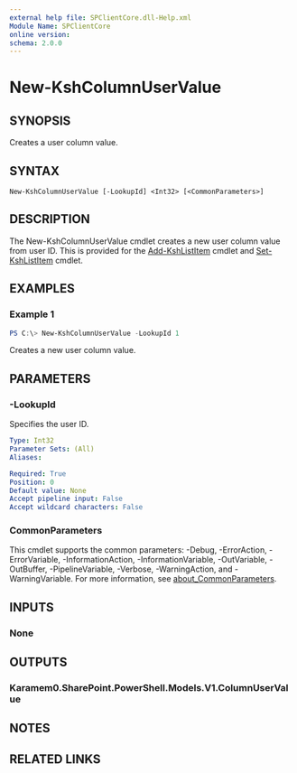 ```yaml
---
external help file: SPClientCore.dll-Help.xml
Module Name: SPClientCore
online version:
schema: 2.0.0
---
```


# New-KshColumnUserValue

## SYNOPSIS
Creates a user column value.

## SYNTAX

```
New-KshColumnUserValue [-LookupId] <Int32> [<CommonParameters>]
```

## DESCRIPTION
The New-KshColumnUserValue cmdlet creates a new user column value from user ID.
This is provided for the [Add-KshListItem](Add-KshListItem.md) cmdlet and [Set-KshListItem](Set-KshListItem.md) cmdlet.

## EXAMPLES

### Example 1
```powershell
PS C:\> New-KshColumnUserValue -LookupId 1
```

Creates a new user column value.

## PARAMETERS

### -LookupId
Specifies the user ID.

```yaml
Type: Int32
Parameter Sets: (All)
Aliases:

Required: True
Position: 0
Default value: None
Accept pipeline input: False
Accept wildcard characters: False
```

### CommonParameters
This cmdlet supports the common parameters: -Debug, -ErrorAction, -ErrorVariable, -InformationAction, -InformationVariable, -OutVariable, -OutBuffer, -PipelineVariable, -Verbose, -WarningAction, and -WarningVariable. For more information, see [about_CommonParameters](http://go.microsoft.com/fwlink/?LinkID=113216).

## INPUTS

### None

## OUTPUTS

### Karamem0.SharePoint.PowerShell.Models.V1.ColumnUserValue

## NOTES

## RELATED LINKS
